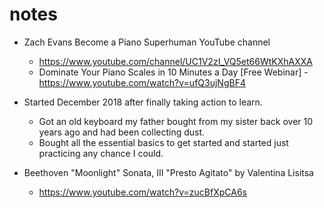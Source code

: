 # notes

- Zach Evans Become a Piano Superhuman YouTube channel
  - https://www.youtube.com/channel/UC1V2zI_VQ5et66WtKXhAXXA
  - Dominate Your Piano Scales in 10 Minutes a Day [Free Webinar] - https://www.youtube.com/watch?v=ufQ3ujNgBF4

- Started December 2018 after finally taking action to learn.
  - Got an old keyboard my father bought from my sister back over 10 years ago and had been collecting dust.
  - Bought all the essential basics to get started and started just practicing any chance I could.
- Beethoven "Moonlight" Sonata, III "Presto Agitato" by Valentina Lisitsa
  - https://www.youtube.com/watch?v=zucBfXpCA6s
